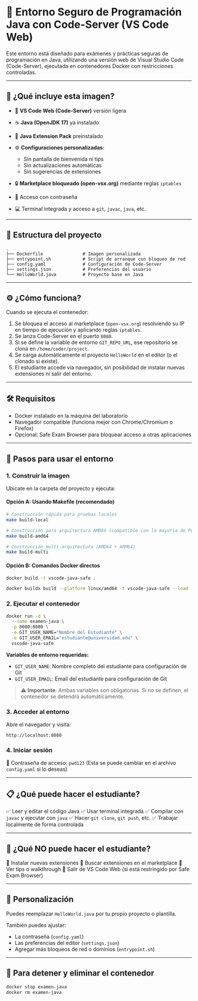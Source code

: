 
# 🧪 Entorno Seguro de Programación Java con Code-Server (VS Code Web)

Este entorno está diseñado para exámenes y prácticas seguras de programación en Java, utilizando una versión web de Visual Studio Code (Code-Server), ejecutada en contenedores Docker con restricciones controladas.

---

## 🚀 ¿Qué incluye esta imagen?

* 🧠 **VS Code Web (Code-Server)** versión ligera
* ☕ **Java (OpenJDK 17)** ya instalado
* 🔌 **Java Extension Pack** preinstalado
* ⚙️ **Configuraciones personalizadas**:

  * Sin pantalla de bienvenida ni tips
  * Sin actualizaciones automáticas
  * Sin sugerencias de extensiones
* 🔒 **Marketplace bloqueado (open-vsx.org)** mediante reglas `iptables`
* 🔐 Acceso con contraseña
* 💻 Terminal integrada y acceso a `git`, `javac`, `java`, etc.

---

## 📂 Estructura del proyecto

```
.
├── Dockerfile               # Imagen personalizada
├── entrypoint.sh            # Script de arranque con bloqueo de red
├── config.yaml              # Configuración de Code-Server
├── settings.json            # Preferencias del usuario
└── HelloWorld.java          # Proyecto base en Java
```

---

## ⚙️ ¿Cómo funciona?

Cuando se ejecuta el contenedor:

1. Se bloquea el acceso al marketplace (`open-vsx.org`) resolviendo su IP en tiempo de ejecución y aplicando reglas `iptables`.
2. Se lanza Code-Server en el puerto `8080`.
3. Si se define la variable de entorno `GIT_REPO_URL`, ese repositorio se clona en `/home/coder/project`.
4. Se carga automáticamente el proyecto `HelloWorld` en el editor (o el clonado si existe).
5. El estudiante accede vía navegador, sin posibilidad de instalar nuevas extensiones ni salir del entorno.

---

## 🛠️ Requisitos

* Docker instalado en la máquina del laboratorio
* Navegador compatible (funciona mejor con Chrome/Chromium o Firefox)
* Opcional: Safe Exam Browser para bloquear acceso a otras aplicaciones

---

## 🧪 Pasos para usar el entorno

### 1. Construir la imagen

Ubícate en la carpeta del proyecto y ejecuta:

#### Opción A: Usando Makefile (recomendado)

```bash
# Construcción rápida para pruebas locales
make build-local

# Construcción para arquitectura AMD64 (compatible con la mayoría de PCs)
make build-amd64

# Construcción multi-arquitectura (AMD64 + ARM64)
make build-multi
```

#### Opción B: Comandos Docker directos

```bash
docker build -t vscode-java-safe .
```

```bash
docker buildx build --platform linux/amd64 -t vscode-java-safe --load .
```




### 2. Ejecutar el contenedor

```bash
docker run -d \
  --name examen-java \
  -p 8080:8080 \
  -e GIT_USER_NAME="Nombre del Estudiante" \
  -e GIT_USER_EMAIL="estudiante@universidad.edu" \
  vscode-java-safe
```

**Variables de entorno requeridas:**
- `GIT_USER_NAME`: Nombre completo del estudiante para configuración de Git
- `GIT_USER_EMAIL`: Email del estudiante para configuración de Git

> ⚠️ **Importante**: Ambas variables son obligatorias. Si no se definen, el contenedor se detendrá automáticamente.

### 3. Acceder al entorno

Abre el navegador y visita:

```
http://localhost:8080
```

### 4. Iniciar sesión

🔑 Contraseña de acceso: `pwd123`
(Esta se puede cambiar en el archivo `config.yaml` si lo deseas)

---

## 📋 ¿Qué puede hacer el estudiante?

✅ Leer y editar el código Java
✅ Usar terminal integrada
✅ Compilar con `javac` y ejecutar con `java`
✅ Hacer `git clone`, `git push`, etc.
✅ Trabajar localmente de forma controlada

---

## 🚫 ¿Qué **NO** puede hacer el estudiante?

🚫 Instalar nuevas extensiones
🚫 Buscar extensiones en el marketplace
🚫 Ver tips o walkthrough
🚫 Salir de VS Code Web (si está restringido por Safe Exam Browser)

---

## 🧰 Personalización

Puedes reemplazar `HelloWorld.java` por tu propio proyecto o plantilla.

También puedes ajustar:

* La contraseña (`config.yaml`)
* Las preferencias del editor (`settings.json`)
* Agregar más bloqueos de red o dominios (`entrypoint.sh`)

---

## 🧼 Para detener y eliminar el contenedor

```bash
docker stop examen-java
docker rm examen-java
```

